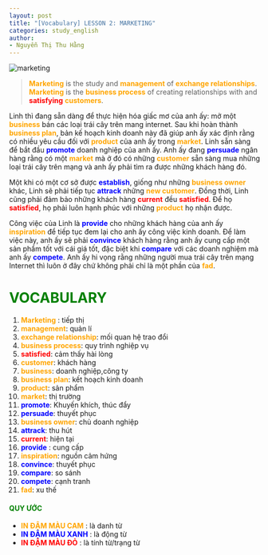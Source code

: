 ```yaml
---
layout: post
title: "[Vocabulary] LESSON 2: MARKETING"
categories: study_english
author:
- Nguyễn Thị Thu Hằng
---
```

![marketing](https://trungduc.net/wp-content/uploads/2020/03/marketing-e1567507829376.png)

> **<span style="color:orange">Marketing</span>**  is the study and **<span style="color:orange">management</span>** of **<span style="color:orange">exchange relationships</span>**. **<span style="color:orange">Marketing</span>** is the **<span style="color:orange">business process</span>** of creating relationships with and **<span style="color:red">satisfying</span>** **<span style="color:orange">customers</span>**.


Linh thì đang sẵn dàng để thực hiện hóa giấc mơ của anh ấy: mở một **<span style="color:orange">business</span>** bán các loại trái cây trên mang internet. Sau khi hoàn thành **<span style="color:orange">business plan</span>**, bản kế hoạch kinh doanh này đã giúp anh ấy xác định rằng có nhiều yêu cầu đối với **<span style="color:orange">product</span>** của anh ấy trong **<span style="color:orange">market</span>**. Linh sẵn sàng để bắt đầu **<span style="color:blue">promote</span>** doanh nghiệp của anh ấy. Anh ấy đang **<span style="color:blue">persuade</span>** ngân hàng rằng có một **<span style="color:orange">market</span>** mà ở đó có những **<span style="color:orange">customer</span>** sẵn sàng mua những loại trái cây trên mạng và anh ấy phải tìm ra được những khách hàng đó.

Một khi có một cơ sở được **<span style="color:blue">establish</span>**, giống như những **<span style="color:orange">business owner</span>** khác, Linh sẽ phải tiếp tục **<span style="color:blue">attrack</span>** những **<span style="color:orange">new customer</span>**. Đồng thời, Linh cũng phải đảm bảo những khách hàng **<span style="color:red">current</span>** đều **<span style="color:red">satisfied</span>**. Để họ **<span style="color:red">satisfied</span>**, họ phải luôn hạnh phúc với những **<span style="color:orange">product</span>** họ nhận được.

Công việc của Linh là **<span style="color:blue">provide</span>** cho những khách hàng của anh ấy **<span style="color:orange">inspiration</span>** để tiếp tục đem lại cho anh ấy công việc kinh doanh. Để làm việc này, anh ấy sẽ phải **<span style="color:blue">convince</span>** khách hàng rằng anh ấy cung cấp một sản phẩm tốt với cái giá tốt, đặc biệt khi **<span style="color:blue">compare</span>** với các doanh nghiệm mà anh ấy **<span style="color:blue">compete</span>**. Anh ấy hi vọng rằng những người mua trái cây trên mạng Internet thì luôn ở đây chứ không phải chỉ là một phần của **<span style="color:orange">fad</span>**.


# **<span style="color:green">VOCABULARY</span>**
1. **<span style="color:orange">Marketing</span>** : tiếp thị 
2. **<span style="color:orange">management</span>**: quản lí
3. **<span style="color:orange">exchange relationship</span>**: mối quan hệ trao đổi
4. **<span style="color:orange">business process</span>**: quy trình nghiệp vụ
5. **<span style="color:red">satisfied</span>**: cảm thấy hài lòng
6. **<span style="color:orange">customer</span>**: khách hàng
7. **<span style="color:orange">business</span>**: doanh nghiệp,công ty
8. **<span style="color:orange">business plan</span>**: kết hoạch kinh doanh
9. **<span style="color:orange">product</span>**: sản phẩm
10. **<span style="color:orange">market</span>**: thị trường
11. **<span style="color:blue">promote</span>**: Khuyến khích, thúc đẩy
12. **<span style="color:blue">persuade</span>**: thuyết phục
13. **<span style="color:orange">business owner</span>**: chủ doanh nghiệp
14. **<span style="color:blue">attrack</span>**: thu hút
15. **<span style="color:red">current</span>**: hiện tại
16. **<span style="color:blue">provide</span>** : cung cấp
17. **<span style="color:orange">inspiration</span>**: nguồn cảm hứng
18. **<span style="color:blue">convince</span>**: thuyết phục
19. **<span style="color:blue">compare</span>**: so sánh
20. **<span style="color:blue">compete</span>**: cạnh tranh
21. **<span style="color:orange">fad</span>**: xu thế

#### **<span style="color:green">QUY ƯỚC</span>**
 - **<span style="color:orange">IN ĐẬM MÀU CAM</span>** :  là danh từ
 - **<span style="color:blue">IN ĐẬM MÀU XANH</span>** :  là động từ
 - **<span style="color:red">IN ĐẬM MÀU ĐỎ</span>** :  là tính từ/trạng từ
